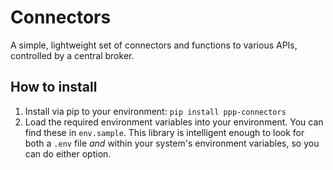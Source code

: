 # Connectors
A simple, lightweight set of connectors and functions to various APIs, controlled by a central broker.

## How to install
1. Install via pip to your environment: `pip install ppp-connectors`
2. Load the required environment variables into your environment. You can find these in `env.sample`. This library is intelligent enough to look for both a `.env` file _and_ within your system's environment variables, so you can do either option.